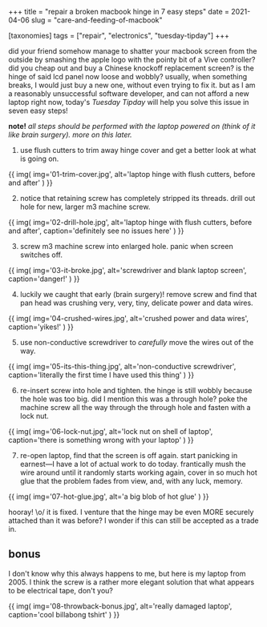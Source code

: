 +++
title = "repair a broken macbook hinge in 7 easy steps"
date = 2021-04-06
slug = "care-and-feeding-of-macbook"

[taxonomies]
tags = ["repair", "electronics", "tuesday-tipday"]
+++

did your friend somehow manage to shatter your macbook screen from the outside by smashing the apple logo with the pointy bit of a Vive controller? did you cheap out and buy a Chinese knockoff replacement screen? is the hinge of said lcd panel now loose and wobbly? usually, when something breaks, I would just buy a new one, without even trying to fix it. but as I am a reasonably unsuccessful software developer, and can not afford a new laptop right now, today's _Tuesday Tipday_ will help you solve this issue in seven easy steps!

<!-- more -->

**note!** _all steps should be performed with the laptop powered on (think of it like brain surgery). more on this later._

1. use flush cutters to trim away hinge cover and get a better look at what is going on.

{{
  img(
    img='01-trim-cover.jpg',
    alt='laptop hinge with flush cutters, before and after'
  )
}}

2. notice that retaining screw has completely stripped its threads. drill out hole for new, larger m3 machine screw.

{{
  img(
    img='02-drill-hole.jpg',
    alt='laptop hinge with flush cutters, before and after',
    caption='definitely see no issues here'
  )
}}

3. screw m3 machine screw into enlarged hole. panic when screen switches off.

{{
  img(
    img='03-it-broke.jpg',
    alt='screwdriver and blank laptop screen',
    caption='danger!'
  )
}}

4. luckily we caught that early (brain surgery)! remove screw and find that pan head was crushing very, very, tiny, delicate power and data wires.

{{
  img(
    img='04-crushed-wires.jpg',
    alt='crushed power and data wires',
    caption='yikes!'
  )
}}

5. use non-conductive screwdriver to _carefully_ move the wires out of the way.

{{
  img(
    img='05-its-this-thing.jpg',
    alt='non-conductive screwdriver',
    caption='literally the first time I have used this thing'
  )
}}

6. re-insert screw into hole and tighten. the hinge is still wobbly because the hole was too big. did I mention this was a through hole? poke the machine screw all the way through the through hole and fasten with a lock nut.

{{
  img(
    img='06-lock-nut.jpg',
    alt='lock nut on shell of laptop',
    caption='there is something wrong with your laptop'
  )
}}

7. re-open laptop, find that the screen is off again. start panicking in earnest—I have a lot of actual work to do today. frantically mush the wire around until it randomly starts working again, cover in so much hot glue that the problem fades from view, and, with any luck, memory.

{{
  img(
    img='07-hot-glue.jpg',
    alt='a big blob of hot glue'
  )
}}

hooray! \o/ it is fixed. I venture that the hinge may be even MORE securely attached than it was before? I wonder if this can still be accepted as a trade in.

## bonus

I don't know why this always happens to me, but here is my laptop from 2005. I think the screw is a rather more elegant solution that what appears to be electrical tape, don't you?

{{
  img(
    img='08-throwback-bonus.jpg',
    alt='really damaged laptop',
    caption='cool billabong tshirt'
  )
}}

